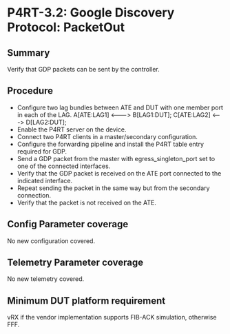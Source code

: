 # P4RT-3.2: Google Discovery Protocol: PacketOut

## Summary

Verify that GDP packets can be sent by the controller.

## Procedure

* Configure two lag bundles between ATE and DUT with one member port in each of the LAG.
  A[ATE:LAG1] <---> B[LAG1:DUT];
  C[ATE:LAG2] <---> D[LAG2:DUT];
*	Enable the P4RT server on the device.
*	Connect two P4RT clients in a master/secondary configuration.
*	Configure the forwarding pipeline and install the P4RT table entry required for GDP.
*	Send a GDP packet from the master with egress_singleton_port set to one of the connected interfaces.
*	Verify that the GDP packet is received on the ATE port connected to the indicated interface.
*	Repeat sending the packet in the same way but from the secondary connection.
*	Verify that the packet is not received on the ATE.



## Config Parameter coverage

No new configuration covered.

## Telemetry Parameter coverage

No new telemetry covered.

## Minimum DUT platform requirement

vRX if the vendor implementation supports FIB-ACK simulation, otherwise FFF.

